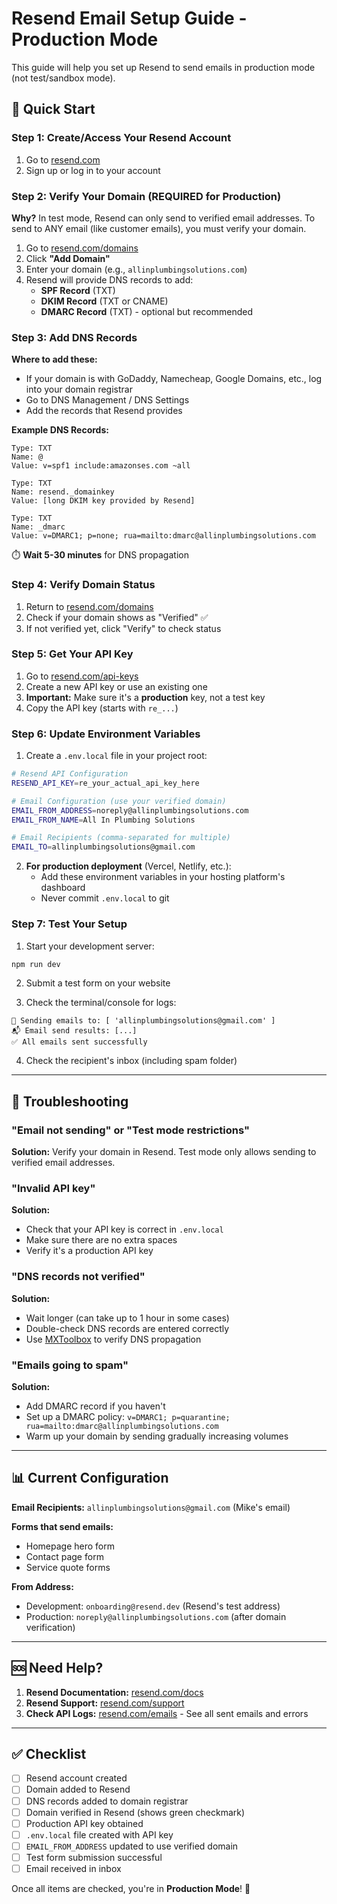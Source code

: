 # Resend Email Setup Guide - Production Mode

This guide will help you set up Resend to send emails in production mode (not test/sandbox mode).

## 🚀 Quick Start

### Step 1: Create/Access Your Resend Account

1. Go to [resend.com](https://resend.com)
2. Sign up or log in to your account

### Step 2: Verify Your Domain (REQUIRED for Production)

**Why?** In test mode, Resend can only send to verified email addresses. To send to ANY email (like customer emails), you must verify your domain.

1. Go to [resend.com/domains](https://resend.com/domains)
2. Click **"Add Domain"**
3. Enter your domain (e.g., `allinplumbingsolutions.com`)
4. Resend will provide DNS records to add:
   - **SPF Record** (TXT)
   - **DKIM Record** (TXT or CNAME)
   - **DMARC Record** (TXT) - optional but recommended

### Step 3: Add DNS Records

**Where to add these:**
- If your domain is with GoDaddy, Namecheap, Google Domains, etc., log into your domain registrar
- Go to DNS Management / DNS Settings
- Add the records that Resend provides

**Example DNS Records:**
```
Type: TXT
Name: @
Value: v=spf1 include:amazonses.com ~all

Type: TXT  
Name: resend._domainkey
Value: [long DKIM key provided by Resend]

Type: TXT
Name: _dmarc
Value: v=DMARC1; p=none; rua=mailto:dmarc@allinplumbingsolutions.com
```

⏱️ **Wait 5-30 minutes** for DNS propagation

### Step 4: Verify Domain Status

1. Return to [resend.com/domains](https://resend.com/domains)
2. Check if your domain shows as "Verified" ✅
3. If not verified yet, click "Verify" to check status

### Step 5: Get Your API Key

1. Go to [resend.com/api-keys](https://resend.com/api-keys)
2. Create a new API key or use an existing one
3. **Important:** Make sure it's a **production** key, not a test key
4. Copy the API key (starts with `re_...`)

### Step 6: Update Environment Variables

1. Create a `.env.local` file in your project root:

```bash
# Resend API Configuration
RESEND_API_KEY=re_your_actual_api_key_here

# Email Configuration (use your verified domain)
EMAIL_FROM_ADDRESS=noreply@allinplumbingsolutions.com
EMAIL_FROM_NAME=All In Plumbing Solutions

# Email Recipients (comma-separated for multiple)
EMAIL_TO=allinplumbingsolutions@gmail.com
```

2. **For production deployment** (Vercel, Netlify, etc.):
   - Add these environment variables in your hosting platform's dashboard
   - Never commit `.env.local` to git

### Step 7: Test Your Setup

1. Start your development server:
```bash
npm run dev
```

2. Submit a test form on your website

3. Check the terminal/console for logs:
```
📧 Sending emails to: [ 'allinplumbingsolutions@gmail.com' ]
📬 Email send results: [...]
✅ All emails sent successfully
```

4. Check the recipient's inbox (including spam folder)

---

## 🔧 Troubleshooting

### "Email not sending" or "Test mode restrictions"

**Solution:** Verify your domain in Resend. Test mode only allows sending to verified email addresses.

### "Invalid API key"

**Solution:** 
- Check that your API key is correct in `.env.local`
- Make sure there are no extra spaces
- Verify it's a production API key

### "DNS records not verified"

**Solution:**
- Wait longer (can take up to 1 hour in some cases)
- Double-check DNS records are entered correctly
- Use [MXToolbox](https://mxtoolbox.com/) to verify DNS propagation

### "Emails going to spam"

**Solution:**
- Add DMARC record if you haven't
- Set up a DMARC policy: `v=DMARC1; p=quarantine; rua=mailto:dmarc@allinplumbingsolutions.com`
- Warm up your domain by sending gradually increasing volumes

---

## 📊 Current Configuration

**Email Recipients:** `allinplumbingsolutions@gmail.com` (Mike's email)

**Forms that send emails:**
- Homepage hero form
- Contact page form
- Service quote forms

**From Address:** 
- Development: `onboarding@resend.dev` (Resend's test address)
- Production: `noreply@allinplumbingsolutions.com` (after domain verification)

---

## 🆘 Need Help?

1. **Resend Documentation:** [resend.com/docs](https://resend.com/docs)
2. **Resend Support:** [resend.com/support](https://resend.com/support)
3. **Check API Logs:** [resend.com/emails](https://resend.com/emails) - See all sent emails and errors

---

## ✅ Checklist

- [ ] Resend account created
- [ ] Domain added to Resend
- [ ] DNS records added to domain registrar
- [ ] Domain verified in Resend (shows green checkmark)
- [ ] Production API key obtained
- [ ] `.env.local` file created with API key
- [ ] `EMAIL_FROM_ADDRESS` updated to use verified domain
- [ ] Test form submission successful
- [ ] Email received in inbox

Once all items are checked, you're in **Production Mode**! 🎉

